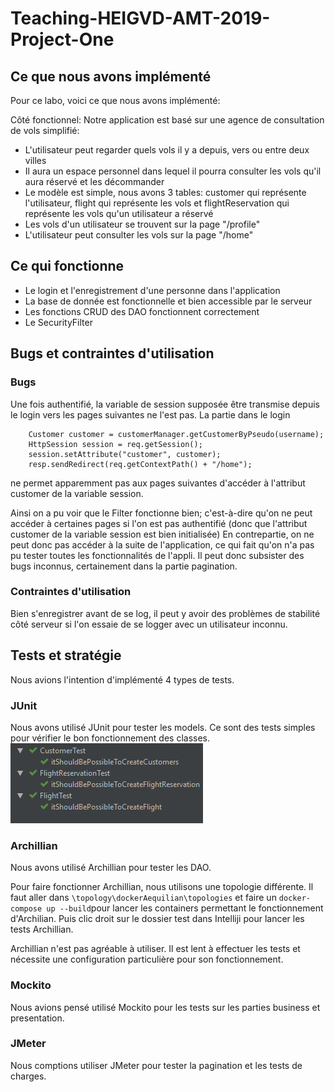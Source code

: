 # Teaching-HEIGVD-AMT-2019-Project-One

## Ce que nous avons implémenté

Pour ce labo, voici ce que nous avons implémenté:

Côté fonctionnel:
Notre application est basé sur une agence de consultation de vols simplifié:
- L'utilisateur peut regarder quels vols il y a depuis, vers ou entre deux villes
- Il aura un espace personnel dans lequel il pourra consulter les vols qu'il aura réservé et les décommander
- Le modèle est simple, nous avons 3 tables: customer qui représente l'utilisateur, flight qui représente les vols et flightReservation qui représente les vols qu'un utilisateur a réservé
- Les vols d'un utilisateur se trouvent sur la page "/profile"
- L'utilisateur peut consulter les vols sur la page "/home"

## Ce qui fonctionne

- Le login et l'enregistrement d'une personne dans l'application
- La base de donnée est fonctionnelle et bien accessible par le serveur
- Les fonctions CRUD des DAO fonctionnent correctement
- Le SecurityFilter

## Bugs et contraintes d'utilisation

### Bugs

Une fois authentifié, la variable de session supposée être transmise depuis le login vers les pages suivantes ne l'est pas. La partie dans le login
```
    Customer customer = customerManager.getCustomerByPseudo(username);
    HttpSession session = req.getSession();
    session.setAttribute("customer", customer);
    resp.sendRedirect(req.getContextPath() + "/home");
```
ne permet apparemment pas aux pages suivantes d'accéder à l'attribut customer de la variable session.

Ainsi on a pu voir que le Filter fonctionne bien; c'est-à-dire qu'on ne peut accéder à certaines pages si l'on est pas authentifié (donc que l'attribut customer de la variable session est bien initialisée)
En contrepartie, on ne peut donc pas accéder à la suite de l'application, ce qui fait qu'on n'a pas pu tester toutes les fonctionnalités de l'appli.
Il peut donc subsister des bugs inconnus, certainement dans la partie pagination.

### Contraintes d'utilisation

Bien s'enregistrer avant de se log, il peut y avoir des problèmes de stabilité côté serveur si l'on essaie de se logger avec un utilisateur inconnu.

## Tests et stratégie

Nous avions l'intention d'implémenté 4 types de tests.

### JUnit

Nous avons utilisé JUnit pour tester les models. Ce sont des tests simples pour vérifier le bon fonctionnement des classes.
![image test JUnit](./Junit.PNG)

### Archillian

Nous avons utilisé Archillian pour tester les DAO.

Pour faire fonctionner Archillian, nous utilisons une topologie différente. Il faut aller dans ```\topology\dockerAequilian\topologies``` et faire un ``docker-compose up --build``pour lancer les containers permettant le fonctionnement d'Archilian. Puis clic droit sur le dossier test dans Intelliji pour lancer les tests Archillian.

Archillian n'est pas agréable à utiliser. Il est lent à effectuer les tests et nécessite une configuration particulière pour son fonctionnement.

### Mockito

Nous avions pensé utilisé Mockito pour les tests sur les parties business et presentation.

### JMeter

Nous comptions utiliser JMeter pour tester la pagination et les tests de charges.
